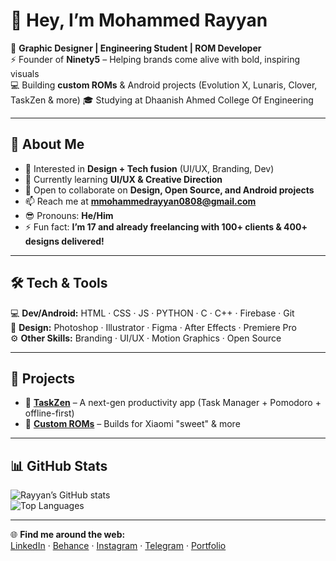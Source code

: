 # 👋 Hey, I’m Mohammed Rayyan  

🎨 **Graphic Designer | Engineering Student | ROM Developer**  
⚡ Founder of **Ninety5** – Helping brands come alive with bold, inspiring visuals  
💻 Building **custom ROMs** & Android projects (Evolution X, Lunaris, Clover, TaskZen & more) 
🎓 Studying at Dhaanish Ahmed College Of Engineering 

---

## 🌟 About Me
- 👀 Interested in **Design + Tech fusion** (UI/UX, Branding, Dev)  
- 🌱 Currently learning **UI/UX & Creative Direction**  
- 🤝 Open to collaborate on **Design, Open Source, and Android projects**  
- 📫 Reach me at **mmohammedrayyan0808@gmail.com**  
- 😎 Pronouns: **He/Him**  
- ⚡ Fun fact: **I’m 17 and already freelancing with 100+ clients & 400+ designs delivered!**  

---

## 🛠️ Tech & Tools
💻 **Dev/Android:** HTML · CSS · JS · PYTHON · C · C++ · Firebase · Git  
🎨 **Design:** Photoshop · Illustrator · Figma · After Effects · Premiere Pro  
⚙️ **Other Skills:** Branding · UI/UX · Motion Graphics · Open Source  

---

## 🚀 Projects
- 🔹 [**TaskZen**](#) – A next-gen productivity app (Task Manager + Pomodoro + offline-first)  
- 🔹 [**Custom ROMs**](https://sourceforge.net/projects/juninzo/) – Builds for Xiaomi "sweet" & more  
---

## 📊 GitHub Stats
![Rayyan’s GitHub stats](https://github-readme-stats.vercel.app/api?username=Rayyan-x95&show_icons=true&theme=radical)  
![Top Languages](https://github-readme-stats.vercel.app/api/top-langs/?username=Rayyan-x95&layout=compact&theme=radical)  

---

🌐 **Find me around the web:**  
[LinkedIn](https://www.linkedin.com/in/mohammed-rayyan1948) · [Behance](https://behance.net/mmohammedrayyan) · [Instagram](https://instagram.com/Rayyan.x95) · [Telegram](t.me/rayyan_x95) · [Portfolio](https://rayyan-x95.github.io/)